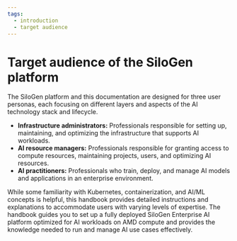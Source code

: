 ```yaml
---
tags:
  - introduction
  - target audience
---
```


# Target audience of the SiloGen platform

The SiloGen platform and this documentation are designed for three user personas, each focusing on different layers and aspects of the AI technology stack and lifecycle.

- **Infrastructure administrators:** Professionals responsible for setting up, maintaining, and optimizing the infrastructure that supports AI workloads.
- **AI resource managers:** Professionals responsible for granting access to compute resources, maintaining projects, users, and optimizing AI resources.
- **AI practitioners:** Professionals who train, deploy, and manage AI models and applications in an enterprise environment.

While some familiarity with Kubernetes, containerization, and AI/ML concepts is helpful, this handbook provides detailed instructions and explanations to accommodate users with varying levels of expertise. The handbook guides you to set up a fully deployed SiloGen Enterprise AI platform optimized for AI workloads on AMD compute and provides the knowledge needed to run and manage AI use cases effectively.